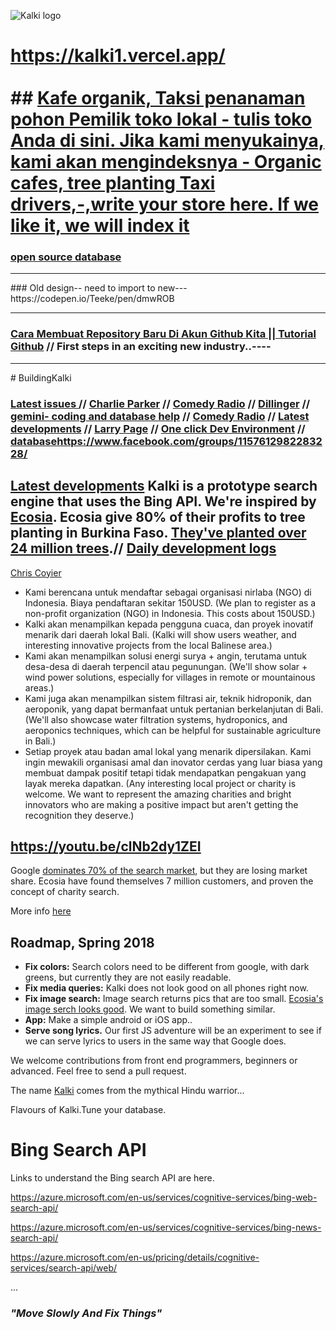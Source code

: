 

![Kalki logo](https://cdn-images-1.medium.com/max/1600/1*m-MpgJyeVgkj1oscfJ5-rA.png)


# https://kalki1.vercel.app/<br><br>##  [Kafe organik, Taksi penanaman pohon Pemilik toko lokal - tulis toko Anda di sini. Jika kami menyukainya, kami akan mengindeksnya - Organic cafes, tree planting Taxi drivers,-,write your store here. If we like it, we will index it](https://pad.riseup.net/p/UMe8eGIaeGaU3Cwq1lWx-keep)

### [open source database](https://github.com/Morningstar88/kalki-search/blob/master/myla.txt)
<hr>
### Old design-- need to import to new--- https://codepen.io/Teeke/pen/dmwROB

<hr>

### [Cara Membuat Repository Baru Di Akun Github Kita || Tutorial Github](https://www.youtube.com/watch?v=d5n_DgCHvWc) // First steps in an exciting new industry..----
<hr>
# BuildingKalki

### [Latest issues ](https://github.com/Morningstar88/kalki-search/issues) // [Charlie Parker](https://www.youtube.com/watch?v=3fgxyyrqZ-I) // [Comedy Radio](https://www.youtube.com/watch?v=ODkk4kmlX2s) // [Dillinger](https://dillinger.io/) // [gemini- coding and database help](https://gemini.google.com/) // [Comedy Radio](https://www.youtube.com/watch?v=ODkk4kmlX2s) // [Latest developments](https://github.com/Morningstar88/kalki-search/issues) // [Larry Page](https://c.ai/c/tHryhECiCDG6wGEgodblPenS_8SwWvcNVoryWZJyO6I) // [One click Dev Environment](https://www.one-tab.com/page/h9OeWm1gQ4eFNlfoh_G-6Q) // [database](https://github.com/Morningstar88/kalki-search/blob/master/myla.txt)https://www.facebook.com/groups/1157612982283228/
## [Latest developments](https://github.com/Morningstar88/kalki-search/issues) Kalki is a prototype search engine that uses the Bing API. We're inspired by [Ecosia](www.ecosia.org). Ecosia give 80% of their profits to tree planting in Burkina Faso. [They've planted over 24 million trees](https://info.ecosia.org/).// [Daily development logs](https://github.com/Morningstar88/kalki-search/issues/70)
[Chris Coyier](https://beta.character.ai/character-profile?source=recent-chats&char=g3-CnnTXEGbsSWhuTxdIYAP__bUpo7x1yzyg7Nr0KMs)


- Kami berencana untuk mendaftar sebagai organisasi nirlaba (NGO) di Indonesia. Biaya pendaftaran sekitar 150USD. (We plan to register as a non-profit organization (NGO) in Indonesia. This costs about 150USD.)
- Kalki akan menampilkan kepada pengguna cuaca, dan proyek inovatif menarik dari daerah lokal Bali. (Kalki will show users weather, and interesting innovative projects from the local Balinese area.)
- Kami akan menampilkan solusi energi surya + angin, terutama untuk desa-desa di daerah terpencil atau pegunungan. (We'll show solar + wind power solutions, especially for villages in remote or mountainous areas.)
- Kami juga akan menampilkan sistem filtrasi air, teknik hidroponik, dan aeroponik, yang dapat bermanfaat untuk pertanian berkelanjutan di Bali. (We'll also showcase water filtration systems, hydroponics, and aeroponics techniques, which can be helpful for sustainable agriculture in Bali.)
- Setiap proyek atau badan amal lokal yang menarik dipersilakan. Kami ingin mewakili organisasi amal dan inovator cerdas yang luar biasa yang membuat dampak positif tetapi tidak mendapatkan pengakuan yang layak mereka dapatkan. (Any interesting local project or charity is welcome. We want to represent the amazing charities and bright innovators who are making a positive impact but aren't getting the recognition they deserve.)
## https://youtu.be/clNb2dy1ZEI
Google [dominates 70% of the search market](https://www.smartinsights.com/search-engine-marketing/search-engine-statistics/), but they are losing market share. Ecosia have found themselves 7 million customers, and proven the concept of charity search.

More info [here](https://medium.com/@frodonomics/kalki-charity-search-engine-c2437a3802f5)


## Roadmap, Spring 2018
- **Fix colors:** Search colors need to be different from google, with dark greens, but currently they are not easily readable. 
- **Fix media queries:** Kalki does not look good on all phones right now.
- **Fix image search:** Image search returns pics that are too small. [Ecosia's image serch looks good](https://www.ecosia.org/images?q=image+search). We want to build something similar. 
- **App:** Make a simple android or iOS app..
- **Serve song lyrics.** Our first JS adventure will be an experiment to see if we can serve lyrics to users in the same way that Google does. 

We welcome contributions from front end programmers, beginners or advanced. Feel free to send a pull request.

The name [Kalki](https://en.wikipedia.org/wiki/Kalki) comes from the mythical Hindu warrior...

Flavours of Kalki.Tune your database.
# Bing Search API

Links to understand the Bing search API are here.

https://azure.microsoft.com/en-us/services/cognitive-services/bing-web-search-api/

https://azure.microsoft.com/en-us/services/cognitive-services/bing-news-search-api/

https://azure.microsoft.com/en-us/pricing/details/cognitive-services/search-api/web/

...

### *"Move Slowly And Fix Things"*

